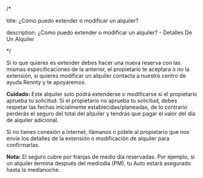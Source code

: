 /*
title: ¿Cómo puedo extender o modificar un alquiler?
description: ¿Cómo puedo extender o modificar un alquiler? - Detalles De Un Alquiler
*/

Si lo que quieres es extender debes hacer una nueva reserva con las mismas especificaciones de la anterior, el propietario te aceptara o no la extensión, si quieres modificar un alquiler contacta a nuestro centro de ayuda Rennty y te apoyaremos.
**Cuidado:** Este alquiler solo podrá extenderse o modificarse si el propietario aprueba tu solicitud. Si el propietario no aprueba tu solicitud, debes respetar las fechas inicialmente establecidas/planeadas, de lo contrario perderás el seguro del total del alquiler y tendrás que pagar el valor del día de alquiler adicional.
Si no tienes conexión a internet, llámanos o pídele al propietario que nos envíe los detalles de la extensión o modificación de alquiler para confirmarlas.
**Nota:** El seguro cubre por franjas de medio día reservadas. Por ejemplo, si un alquiler termina después del mediodía (PM), tu Auto estará asegurado hasta la medianoche.
